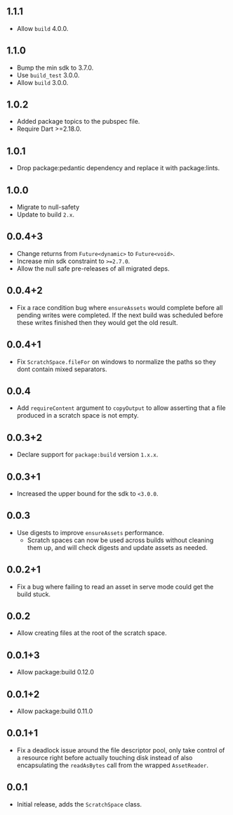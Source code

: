 ## 1.1.1

- Allow `build` 4.0.0.

## 1.1.0

- Bump the min sdk to 3.7.0.
- Use `build_test` 3.0.0.
- Allow `build` 3.0.0.

## 1.0.2

- Added package topics to the pubspec file.
- Require Dart >=2.18.0.

## 1.0.1

- Drop package:pedantic dependency and replace it with package:lints.

## 1.0.0

- Migrate to null-safety
- Update to build `2.x`.

## 0.0.4+3

- Change returns from `Future<dynamic>` to `Future<void>`.
- Increase min sdk constraint to `>=2.7.0`.
- Allow the null safe pre-releases of all migrated deps.

## 0.0.4+2

- Fix a race condition bug where `ensureAssets` would complete before all
  pending writes were completed. If the next build was scheduled before these
  writes finished then they would get the old result.

## 0.0.4+1

- Fix `ScratchSpace.fileFor` on windows to normalize the paths so they dont
  contain mixed separators.

## 0.0.4

- Add `requireContent` argument to `copyOutput` to allow asserting that a file
  produced in a scratch space is not empty.

## 0.0.3+2

- Declare support for `package:build` version `1.x.x`.

## 0.0.3+1

- Increased the upper bound for the sdk to `<3.0.0`.

## 0.0.3

- Use digests to improve `ensureAssets` performance.
  - Scratch spaces can now be used across builds without cleaning them up, and
    will check digests and update assets as needed.

## 0.0.2+1

- Fix a bug where failing to read an asset in serve mode could get the build
  stuck.

## 0.0.2

- Allow creating files at the root of the scratch space.

## 0.0.1+3

- Allow package:build 0.12.0

## 0.0.1+2

- Allow package:build 0.11.0

## 0.0.1+1

- Fix a deadlock issue around the file descriptor pool, only take control of a
  resource right before actually touching disk instead of also encapsulating
  the `readAsBytes` call from the wrapped `AssetReader`.

## 0.0.1

- Initial release, adds the `ScratchSpace` class.
